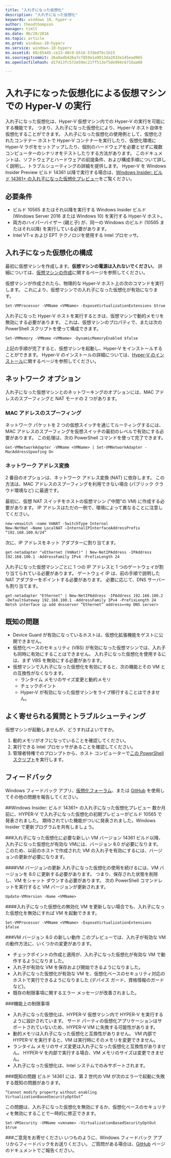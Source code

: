 ```yaml
---
title: "入れ子になった仮想化"
description: "入れ子になった仮想化"
keywords: windows 10, hyper-v
author: theodthompson
manager: timlt
ms.date: 06/20/2016
ms.topic: article
ms.prod: windows-10-hyperv
ms.service: windows-10-hyperv
ms.assetid: 68c65445-ce13-40c9-b516-57ded76c1b15
ms.sourcegitcommit: 26a8adb426a7cf859e1a9813da2033e145ead965
ms.openlocfilehash: d17413fc572e59ec21ff513ef5de994c6716aa08

---
```


# 入れ子になった仮想化による仮想マシンでの Hyper-V の実行

入れ子になった仮想化は、Hyper-V 仮想マシン内での Hyper-V の実行を可能にする機能です。 つまり、入れ子になった仮想化により、Hyper-V ホスト自体を仮想化することができます。 入れ子になった仮想化の使用例として、仮想化されたコンテナー ホストで Hyper-V コンテナーを実行したり、仮想化環境に Hyper-V ラボをセットアップしたり、個別のハードウェアを必要とせずに複数コンピューターのシナリオをテストしたりする方法があります。 このドキュメントは、ソフトウェアとハードウェアの前提条件、および構成手順について詳しく説明し、トラブルシューティングの詳細を提供します。 Hyper-V を Windows Insider Preview ビルド 14361 以降で実行する場合は、[Windows Insider: ビルド 14361+ の入れ子になった仮想化プレビュー](https://msdn.microsoft.com/en-us/virtualization/hyperv_on_windows/user_guide/nesting#nested-virtualization-preview-for-windows-insiders-builds-14361-)をご覧ください。

## 必要条件

- ビルド 10565 またはそれ以降を実行する Windows Insider ビルド (Windows Server 2016 または Windows 10) を実行する Hyper-V ホスト。
- 両方のハイパーバイザー (親と子) が、同一の Windows のビルド (10565 またはそれ以降) を実行している必要があります。
- Intel VT-x および EPT テクノロジを使用する Intel プロセッサ。

## 入れ子になった仮想化の構成

最初に仮想マシンを作成します。**仮想マシンの電源は入れないでください**。 詳細については、[仮想マシンの作成](../quick_start/walkthrough_create_vm.md)に関するページを参照してください。

仮想マシンが作成されたら、物理的な Hyper-V ホスト上の次のコマンドを実行します。 これにより、仮想マシンでの入れ子になった仮想化が有効になります。

```none
Set-VMProcessor -VMName <VMName> -ExposeVirtualizationExtensions $true
```
入れ子になった Hyper-V ホストを実行するときは、仮想マシンで動的メモリを無効にする必要があります。 これは、仮想マシンのプロパティで、または次の PowerShell スクリプトを使って構成できます。
```none
Set-VMMemory -VMName <VMName> -DynamicMemoryEnabled $false
```

上記の手順が完了すると、仮想マシンを起動し、Hyper-V をインストールすることができます。 Hyper-V のインストールの詳細については、[Hyper-V のインストール]( https://msdn.microsoft.com/en-us/virtualization/hyperv_on_windows/quick_start/walkthrough_install)に関するページを参照してください。

## ネットワーク オプション
入れ子になった仮想マシンとのネットワーキングのオプションには、MAC アドレスのスプーフィングと NAT モードの 2 つがあります。

### MAC アドレスのスプーフィング
ネットワーク パケットを 2 つの仮想スイッチを通じてルーティングするには、MAC アドレスのスプーフィングを仮想スイッチの最初のレベルで有効にする必要があります。 この処理は、次の PowerShell コマンドを使って完了できます。

```none
Get-VMNetworkAdapter -VMName <VMName> | Set-VMNetworkAdapter -MacAddressSpoofing On
```
### ネットワーク アドレス変換
2 番目のオプションは、ネットワーク アドレス変換 (NAT) に依存します。 この方法は、MAC アドレスのスプーフィングを利用できない場合 (パブリック クラウド環境など) に最適です。

最初に、仮想 NAT スイッチをホストの仮想マシン ("中間"の VM) に作成する必要があります。 IP アドレスはただの一例で、環境によって異なることに注意してください。
```none
new-vmswitch -name VmNAT -SwitchType Internal
New-NetNat –Name LocalNAT –InternalIPInterfaceAddressPrefix “192.168.100.0/24”
```
次に、IP アドレスをネット アダプターに割り当てます。
```none
get-netadapter "vEthernet (VmNat)" | New-NetIPAddress -IPAddress 192.168.100.1 -AddressFamily IPv4 -PrefixLength 24
```
入れ子になった仮想マシンごとに 1 つの IP アドレスと 1 つのゲートウェイが割り当てられている必要があります。 ゲートウェイ IP は、前の手順で説明した NAT アダプターをポイントする必要があります。 必要に応じて、DNS サーバーも割り当てます。
```none
get-netadapter "Ethernet" | New-NetIPAddress -IPAddress 192.168.100.2 -DefaultGateway 192.168.100.1 -AddressFamily IPv4 -PrefixLength 24
Netsh interface ip add dnsserver “Ethernet” address=<my DNS server>
```


## 既知の問題

- Device Guard が有効になっているホストは、仮想化拡張機能をゲストに公開できません。
- 仮想化ベースのセキュリティ (VBS) が有効になった仮想マシンでは、入れ子も同時に有効にすることはできません。 入れ子になった仮想化を使用するには、まず VBS を無効にする必要があります。
- 仮想マシンで入れ子になった仮想化を有効にすると、次の機能とその VM との互換性がなくなります。  
  * ランタイム メモリのサイズ変更と動的メモリ
  * チェックポイント
  * Hyper-V が有効になった仮想マシンをライブ移行することはできません。

## よく寄せられる質問とトラブルシューティング

仮想マシンが起動しませんが、どうすればよいですか。

1. 動的メモリがオフになっていることを確認してください。
2. 実行できる Intel プロセッサがあることを確認してください。
3. 管理者特権でのプロンプトから、ホスト コンピューターで[この PowerShell スクリプト](https://raw.githubusercontent.com/Microsoft/Virtualization-Documentation/master/hyperv-tools/Nested/Get-NestedVirtStatus.ps1)を実行します。

## フィードバック

Windows フィードバック アプリ、[仮想化フォーラム](https://social.technet.microsoft.com/Forums/windowsserver/En-us/home?forum=winserverhyperv)、または [GitHub](https://github.com/Microsoft/Virtualization-Documentation) を使用してその他の問題を報告してください。

##Windows Insider: ビルド 14361+ の入れ子になった仮想化プレビュー
数か月前に、HYPER-V で入れ子になった仮想化の初期プレビューがビルド 10565 で発表されました。 期待されていた機能がついに発表されました。Windows Insider で更新プログラムを共有しましょう。

###入れ子になった仮想化に必要な新しい VM バージョン
14361 ビルド以降、入れ子になった仮想化が有効な VMには、バージョン 8.0 が必要になります。 このため、以前のホストで作成された VM の入れ子を有効にするには、バージョンの更新が必要になります。 

####VM バージョンの更新
入れ子になった仮想化の使用を続けるには、VM バージョンを 8.0 に更新する必要があります。 つまり、保存された状態を削除し、VM をシャット ダウンする必要があります。 次の PowerShell コマンドレットを実行すると VM バージョンが更新されます。
```none
Update-VMVersion -Name <VMName>
```
####入れ子になった仮想化の無効化
VM を更新しない場合でも、入れ子になった仮想化を無効にすれば VM を起動できます。
```none
Set-VMProcessor -VMName <VMName> -ExposeVirtualizationExtensions $false
```

###VM バージョン 8.0 の新しい動作 
このプレビューでは、入れ子が有効な VM の動作方法に、いくつかの変更があります。
-   チェックポイントの作成と適用が、入れ子になった仮想化が有効な VM で動作するようになりました。
-   入れ子が有効な VM を保存および開始できるようになりました。
-   入れ子になった仮想化が有効な VM を、仮想化ベースのセキュリティ対応のホストで実行できるようになりました (デバイス ガード、資格情報のガードなど)。
-   既存の制限事項に関するエラー メッセージが改善されました。

###機能上の制限事項
-   入れ子になった仮想化は、HYPER-V 仮想マシン内で HYPER-V を実行するように設計されています。 サード パーティの仮想化アプリケーションはサポートされていないため、HYPER-V VM に失敗する可能性があります。
-   動的メモリは入れ子になった仮想化と互換性がありません。 VM 内部で HYPER-V を実行すると、VM は実行時にそのメモリを変更できません。 
-   ランタイム メモリのサイズ変更は入れ子になった仮想化と互換性がありません。 HYPER-V を内部で実行する場合、VM メモリのサイズは変更できません。 
-   入れ子になった仮想化は、Intel システムでのみサポートされます。

###既知の問題
ビルド 14361 には、第 2 世代の VM が次のエラーで起動に失敗する既知の問題があります。
```none
“Cannot modify property without enabling VirtualizationBasedSecurityOptOut”
```
この問題は、入れ子になった仮想化を無効にするか、仮想化ベースのセキュリティを無効にすることで一時的に修正できます。
```none
Set-VMSecurity -VMName <vmname> -VirtualizationBasedSecurityOptOut $true
```

###ご意見をお寄せください
いつものように、Windows フィードバック アプリからフィードバックをお送りください。 ご質問がある場合は、[GitHub](https://github.com/Microsoft/Virtualization-Documentation) ページのドキュメントでご報告ください。 



<!--HONumber=Jun16_HO4-->


